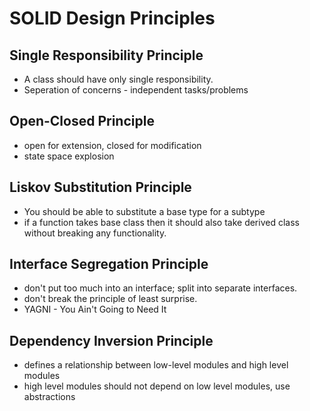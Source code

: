 # SOLID Design Principles

## Single Responsibility Principle
* A class should have only single responsibility.
* Seperation of concerns - independent tasks/problems

## Open-Closed Principle
* open for extension, closed for modification
* state space explosion

## Liskov Substitution Principle
* You should be able to substitute a base type for a subtype
* if a function takes base class then it should also take derived class without breaking any functionality.

## Interface Segregation Principle
* don't put too much into an interface; split into separate interfaces.
* don't break the principle of least surprise.
* YAGNI - You Ain't Going to Need It

## Dependency Inversion Principle
* defines a relationship between low-level modules and high level modules
* high level modules should not depend on low level modules, use abstractions